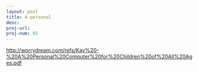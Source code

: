 ```yaml
---
layout: post
title: A personal 
desc:
proj-url:
proj-num: 01
---
```


http://worrydream.com/refs/Kay%20-%20A%20Personal%20Computer%20for%20Children%20of%20All%20Ages.pdf
